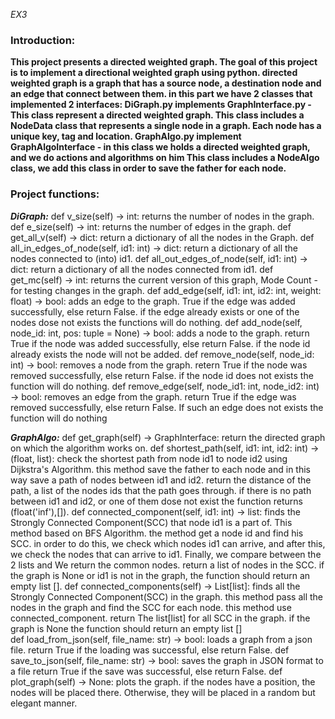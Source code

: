 _EX3_

 ### Introduction: 

**This project presents a directed weighted graph. 
The goal of this project is to implement a directional weighted graph using python.
 directed weighted graph is a graph that has a source node, a destination node and an edge that connect between them.
 in this part we have 2 classes that implemented 2 interfaces:
 DiGraph.py implements GraphInterface.py - This class represent a directed weighted graph.
This class includes a NodeData class that represents a single node in a graph. Each node has a unique key, tag and location. 
GraphAlgo.py implement GraphAlgoInterface - in this class we holds a directed weighted graph, and we do actions and algorithms on him This class includes a NodeAlgo class, we add this class in order to save the father for each node.**

### Project functions:
_**DiGraph:**_
def v_size(self) -> int: returns the number of nodes in the graph.
def e_size(self) -> int: returns the number of edges in the graph.
def get_all_v(self) -> dict: return a dictionary of all the nodes in the Graph. 
def all_in_edges_of_node(self, id1: int) -> dict: return a dictionary of all the nodes connected to (into) id1.
def all_out_edges_of_node(self, id1: int) -> dict: return a dictionary of all the nodes connected from id1.
def get_mc(self) -> int: returns the current version of this graph, Mode Count - for testing changes in the graph.
def add_edge(self, id1: int, id2: int, weight: float) -> bool: adds an edge to the graph. 
  True if the edge was added successfully, else return False. if the edge already exists or one of the nodes dose not exists the functions will do nothing.
def add_node(self, node_id: int, pos: tuple = None) -> bool: adds a node to the graph.
  return True if the node was added successfully, else return False. if the node id already exists the node will not be added.
def remove_node(self, node_id: int) -> bool: removes a node from the graph.
  retern True if the node was removed successfully, else return False. if the node id does not exists the function will do nothing.
def remove_edge(self, node_id1: int, node_id2: int) -> bool: removes an edge from the graph.
            return True if the edge was removed successfully, else return False. If such an edge does not exists the function will do nothing

_**GraphAlgo:**_
def get_graph(self) -> GraphInterface: return the directed graph on which the algorithm works on.
def shortest_path(self, id1: int, id2: int) -> (float, list): check the shortest path from node id1 to node id2 using Dijkstra's Algorithm.
    this method save the father to each node and in this way save a path of nodes between id1 and id2.
        return the distance of the path, a list of the nodes ids that the path goes through.
        if there is no path between id1 and id2, or one of them dose not exist the function returns (float('inf'),[]).
 def connected_component(self, id1: int) -> list: finds the Strongly Connected Component(SCC) that node id1 is a part of. This method based on BFS Algorithm.
        the method get a node id and find his SCC.
        in order to do this, we check which nodes id1 can arrive, and after this, we check the nodes that can arrive to id1.
        Finally, we compare between the 2 lists and We return the common nodes.
        return a list of nodes in the SCC.
        if the graph is None or id1 is not in the graph, the function should return an empty list [].
 def connected_components(self) -> List[list]: finds all the Strongly Connected Component(SCC) in the graph.
        this method pass all the nodes in the graph and find the SCC for each node. this method use connected_component.
        return The list[list] for all SCC in the graph. if the graph is None the function should return an empty list []      
def load_from_json(self, file_name: str) -> bool: loads a graph from a json file. 
       return True if the loading was successful, else return False.
def save_to_json(self, file_name: str) -> bool: saves the graph in JSON format to a file
       return True if the save was successful, else return False.
def plot_graph(self) -> None: plots the graph.
       if the nodes have a position, the nodes will be placed there. Otherwise, they will be placed in a random but elegant manner.


